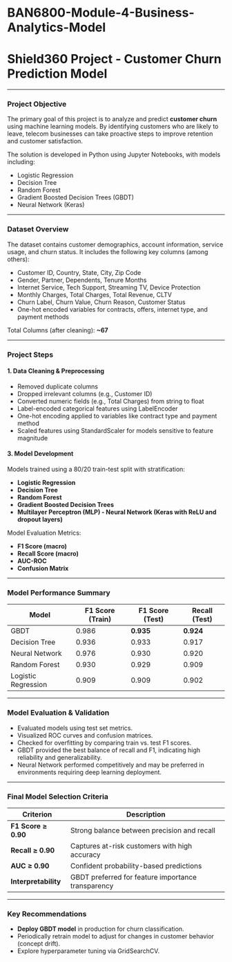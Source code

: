 # BAN6800-Module-4-Business-Analytics-Model
# Shield360 Project - Customer Churn Prediction Model
---
### Project Objective

The primary goal of this project is to analyze and predict **customer churn** using machine learning models. By identifying customers who are likely to leave, telecom businesses can take proactive steps to improve retention and customer satisfaction.

The solution is developed in Python using Jupyter Notebooks, with models including:
- Logistic Regression
- Decision Tree
- Random Forest
- Gradient Boosted Decision Trees (GBDT)
- Neural Network (Keras)

---
### Dataset Overview

The dataset contains customer demographics, account information, service usage, and churn status. It includes the following key columns (among others):

- Customer ID, Country, State, City, Zip Code
- Gender, Partner, Dependents, Tenure Months
- Internet Service, Tech Support, Streaming TV, Device Protection
- Monthly Charges, Total Charges, Total Revenue, CLTV
- Churn Label, Churn Value, Churn Reason, Customer Status
- One-hot encoded variables for contracts, offers, internet type, and payment methods

Total Columns (after cleaning): **~67**

---
### Project Steps

#### 1. Data Cleaning & Preprocessing
- Removed duplicate columns
- Dropped irrelevant columns (e.g., Customer ID)
- Converted numeric fields (e.g., Total Charges) from string to float
- Label-encoded categorical features using LabelEncoder
- One-hot encoding applied to variables like contract type and payment method
- Scaled features using StandardScaler for models sensitive to feature magnitude

#### 3. Model Development
Models trained using a 80/20 train-test split with stratification:
- **Logistic Regression**
- **Decision Tree**
- **Random Forest**
- **Gradient Boosted Decision Trees**
- **Multilayer Perceptron (MLP) - Neural Network (Keras with ReLU and dropout layers)**

Model Evaluation Metrics:
- **F1 Score (macro)**
- **Recall Score (macro)**
- **AUC-ROC**
- **Confusion Matrix**

---

### Model Performance Summary

| Model             | F1 Score (Train) | F1 Score (Test) | Recall (Test) |
|------------------|------------------|------------------|----------------|
| GBDT              | 0.986            | **0.935**         | **0.924**        |
| Decision Tree     | 0.936            | 0.933            | 0.917          |
| Neural Network    | 0.976            | 0.930            | 0.920          |
| Random Forest     | 0.930            | 0.929            | 0.909          |
| Logistic Regression | 0.909          | 0.909            | 0.902          |

---

### Model Evaluation & Validation

- Evaluated models using test set metrics.
- Visualized ROC curves and confusion matrices.
- Checked for overfitting by comparing train vs. test F1 scores.
- GBDT provided the best balance of recall and F1, indicating high reliability and generalizability.
- Neural Network performed competitively and may be preferred in environments requiring deep learning deployment.

---

### Final Model Selection Criteria

| Criterion               | Description |
|------------------------|-------------|
| **F1 Score ≥ 0.90**    | Strong balance between precision and recall |
| **Recall ≥ 0.90**      | Captures at-risk customers with high accuracy |
| **AUC ≥ 0.90**         | Confident probability-based predictions |
| **Interpretability**   | GBDT preferred for feature importance transparency |

---

### Key Recommendations

- **Deploy GBDT model** in production for churn classification.
- Periodically retrain model to adjust for changes in customer behavior (concept drift).
- Explore hyperparameter tuning via GridSearchCV.
